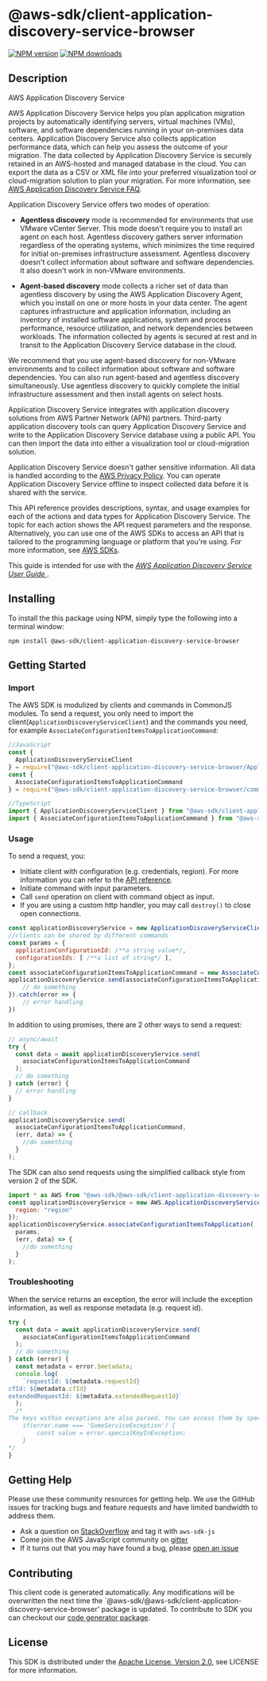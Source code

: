 # @aws-sdk/client-application-discovery-service-browser

[![NPM version](https://img.shields.io/npm/v/@aws-sdk/client-application-discovery-service-browser/preview.svg)](https://www.npmjs.com/package/@aws-sdk/client-application-discovery-service-browser)
[![NPM downloads](https://img.shields.io/npm/dm/@aws-sdk/client-application-discovery-service-browser.svg)](https://www.npmjs.com/package/@aws-sdk/client-application-discovery-service-browser)

## Description

<fullname>AWS Application Discovery Service</fullname> <p>AWS Application Discovery Service helps you plan application migration projects by automatically identifying servers, virtual machines (VMs), software, and software dependencies running in your on-premises data centers. Application Discovery Service also collects application performance data, which can help you assess the outcome of your migration. The data collected by Application Discovery Service is securely retained in an AWS-hosted and managed database in the cloud. You can export the data as a CSV or XML file into your preferred visualization tool or cloud-migration solution to plan your migration. For more information, see <a href="http://aws.amazon.com/application-discovery/faqs/">AWS Application Discovery Service FAQ</a>.</p> <p>Application Discovery Service offers two modes of operation:</p> <ul> <li> <p> <b>Agentless discovery</b> mode is recommended for environments that use VMware vCenter Server. This mode doesn't require you to install an agent on each host. Agentless discovery gathers server information regardless of the operating systems, which minimizes the time required for initial on-premises infrastructure assessment. Agentless discovery doesn't collect information about software and software dependencies. It also doesn't work in non-VMware environments. </p> </li> <li> <p> <b>Agent-based discovery</b> mode collects a richer set of data than agentless discovery by using the AWS Application Discovery Agent, which you install on one or more hosts in your data center. The agent captures infrastructure and application information, including an inventory of installed software applications, system and process performance, resource utilization, and network dependencies between workloads. The information collected by agents is secured at rest and in transit to the Application Discovery Service database in the cloud. </p> </li> </ul> <p>We recommend that you use agent-based discovery for non-VMware environments and to collect information about software and software dependencies. You can also run agent-based and agentless discovery simultaneously. Use agentless discovery to quickly complete the initial infrastructure assessment and then install agents on select hosts.</p> <p>Application Discovery Service integrates with application discovery solutions from AWS Partner Network (APN) partners. Third-party application discovery tools can query Application Discovery Service and write to the Application Discovery Service database using a public API. You can then import the data into either a visualization tool or cloud-migration solution.</p> <important> <p>Application Discovery Service doesn't gather sensitive information. All data is handled according to the <a href="http://aws.amazon.com/privacy/">AWS Privacy Policy</a>. You can operate Application Discovery Service offline to inspect collected data before it is shared with the service.</p> </important> <p>This API reference provides descriptions, syntax, and usage examples for each of the actions and data types for Application Discovery Service. The topic for each action shows the API request parameters and the response. Alternatively, you can use one of the AWS SDKs to access an API that is tailored to the programming language or platform that you're using. For more information, see <a href="http://aws.amazon.com/tools/#SDKs">AWS SDKs</a>.</p> <p>This guide is intended for use with the <a href="http://docs.aws.amazon.com/application-discovery/latest/userguide/"> <i>AWS Application Discovery Service User Guide</i> </a>.</p>

## Installing

To install the this package using NPM, simply type the following into a terminal window:

```
npm install @aws-sdk/client-application-discovery-service-browser
```

## Getting Started

### Import

The AWS SDK is modulized by clients and commands in CommonJS modules. To send a request, you only need to import the client(`ApplicationDiscoveryServiceClient`) and the commands you need, for example `AssociateConfigurationItemsToApplicationCommand`:

```javascript
//JavaScript
const {
  ApplicationDiscoveryServiceClient
} = require("@aws-sdk/client-application-discovery-service-browser/ApplicationDiscoveryServiceClient");
const {
  AssociateConfigurationItemsToApplicationCommand
} = require("@aws-sdk/client-application-discovery-service-browser/commands/AssociateConfigurationItemsToApplicationCommand");
```

```javascript
//TypeScript
import { ApplicationDiscoveryServiceClient } from "@aws-sdk/client-application-discovery-service-browser/ApplicationDiscoveryServiceClient";
import { AssociateConfigurationItemsToApplicationCommand } from "@aws-sdk/client-application-discovery-service-browser/commands/AssociateConfigurationItemsToApplicationCommand";
```

### Usage

To send a request, you:

- Initiate client with configuration (e.g. credentials, region). For more information you can refer to the [API reference][].
- Initiate command with input parameters.
- Call `send` operation on client with command object as input.
- If you are using a custom http handler, you may call `destroy()` to close open connections.

```javascript
const applicationDiscoveryService = new ApplicationDiscoveryServiceClient({region: 'region'});
//clients can be shared by different commands
const params = {
  applicationConfigurationId: /**a string value*/,
  configurationIds: [ /**a list of string*/ ],
};
const associateConfigurationItemsToApplicationCommand = new AssociateConfigurationItemsToApplicationCommand(params);
applicationDiscoveryService.send(associateConfigurationItemsToApplicationCommand).then(data => {
    // do something
}).catch(error => {
    // error handling
})
```

In addition to using promises, there are 2 other ways to send a request:

```javascript
// async/await
try {
  const data = await applicationDiscoveryService.send(
    associateConfigurationItemsToApplicationCommand
  );
  // do something
} catch (error) {
  // error handling
}
```

```javascript
// callback
applicationDiscoveryService.send(
  associateConfigurationItemsToApplicationCommand,
  (err, data) => {
    //do something
  }
);
```

The SDK can also send requests using the simplified callback style from version 2 of the SDK.

```javascript
import * as AWS from "@aws-sdk/@aws-sdk/client-application-discovery-service-browser/ApplicationDiscoveryService";
const applicationDiscoveryService = new AWS.ApplicationDiscoveryService({
  region: "region"
});
applicationDiscoveryService.associateConfigurationItemsToApplication(
  params,
  (err, data) => {
    //do something
  }
);
```

### Troubleshooting

When the service returns an exception, the error will include the exception information, as well as response metadata (e.g. request id).

```javascript
try {
  const data = await applicationDiscoveryService.send(
    associateConfigurationItemsToApplicationCommand
  );
  // do something
} catch (error) {
  const metadata = error.$metadata;
  console.log(
    `requestId: ${metadata.requestId}
cfId: ${metadata.cfId}
extendedRequestId: ${metadata.extendedRequestId}`
  );
  /*
The keys within exceptions are also parsed. You can access them by specifying exception names:
    if(error.name === 'SomeServiceException') {
        const value = error.specialKeyInException;
    }
*/
}
```

## Getting Help

Please use these community resources for getting help. We use the GitHub issues for tracking bugs and feature requests and have limited bandwidth to address them.

- Ask a question on [StackOverflow](https://stackoverflow.com/questions/tagged/aws-sdk-js) and tag it with `aws-sdk-js`
- Come join the AWS JavaScript community on [gitter](https://gitter.im/aws/aws-sdk-js-v3)
- If it turns out that you may have found a bug, please [open an issue](https://github.com/aws/aws-sdk-js-v3/issues)

## Contributing

This client code is generated automatically. Any modifications will be overwritten the next time the `@aws-sdk/@aws-sdk/client-application-discovery-service-browser' package is updated. To contribute to SDK you can checkout our [code generator package][].

## License

This SDK is distributed under the
[Apache License, Version 2.0](http://www.apache.org/licenses/LICENSE-2.0),
see LICENSE for more information.

[code generator package]: https://github.com/aws/aws-sdk-js-v3/tree/master/packages/service-types-generator
[api reference]: https://docs.aws.amazon.com/AWSJavaScriptSDK/latest/
